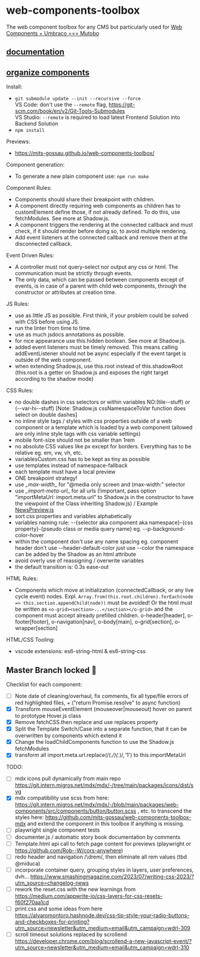 # web-components-toolbox
The web component toolbox for any CMS but particularly used for [Web Components + Umbraco === Mutobo](http://mutobo.ch/)

## [documentation](https://github.com/mits-gossau/web-components-toolbox/tree/master/docs/README.md)
## [organize components](https://wiki.migros.net/display/OCC/Web+Components+CMS+Template)

Install:
- `git submodule update --init --recursive --force`\
VS Code: don't use the `--remote` flag, https://git-scm.com/book/en/v2/Git-Tools-Submodules \
VS Studio: `--remote` is required to load latest Frontend Solution into Backend Solution
- `npm install`

Previews:
- https://mits-gossau.github.io/web-components-toolbox/

Component generation:   
- To generate a new plain component use: `npm run make`

Component Rules:
- Components should share their breakpoint with children.
- A component directly requiring web components as children has to customElement define those, if not already defined. To do this, use fetchModules. See more at Shadow.js.
- A component triggers the rendering at the connected callback and must check, if it should render before doing so, to avoid multiple rendering.
- Add event listeners at the connected callback and remove them at the disconnected callback.

Event Driven Rules:
- A controller must not query-select nor output any css or html. The communication must be strictly through events.
- The only data, which can be passed between components except of events, is in case of a parent with child web components, through the constructor or attributes at creation time.

JS Rules:
- use as little JS as possible. First think, if your problem could be solved with CSS before using JS.
- run the linter from time to time.
- use as much jsdocs annotations as possible.
- for nice appearance use this.hidden boolean. See more at Shadow.js.
- added event listeners must be timely removed. This means calling addEventListener should not be async especially if the event target is outside of the web component.
- when extending Shadow.js, use this.root instead of this.shadowRoot (this.root is a getter on Shadow.js and exposes the right target according to the shadow mode)

CSS Rules:
- no double dashes in css selectors or within variables NO:(tile--stuff) or (--var-hi--stuff) [Note: Shadow.js cssNamespaceToVar function does select on double dashes] 
- no inline style tags / styles with css properties outside of a web component or a template which is loaded by a web component (allowed are only inline style tags with css variable settings)
- mobile font-size should not be smaller than 1rem
- no absolute CSS values like px except for borders. Everything has to be relative eg. em, vw, vh, etc.
- variablesCustom.css has to be kept as tiny as possible
- use templates instead of namespace-fallback
- each template must have a local preview
- ONE breakpoint strategy!
- use _\_max-width_\_ for "@media only screen and (max-width:" selector
- use _\_import-meta-url_\_ for all urls (!important, pass option "importMetaUrl: import.meta.url" to Shadow.js in the constructor to have the viewpoint of the Class inheriting Shadow.js) / Example [NewsPreview.js](https://github.com/mits-gossau/web-components-toolbox/blob/master/src/es/components/contentful/newsPreview/NewsPreview.js#L7)
- sort css properties and variables alphabetically
- variables naming rule: --{selector aka component aka namespace}-{css property}-{pseudo class or media query name} eg. --p-background-color-hover
- within the component don't use any name spacing eg. component header don't use --header-default-color just use --color the namespace can be added by the Shadow as an html attribute
- avoid overly use of reassigning / overwrite variables
- the default transition is: 0.3s ease-out

HTML Rules:
- Components which move at initialization (connectedCallback, or any live cycle event) nodes. Expl. ```Array.from(this.root.children).forEach(node => this.section.appendChild(node))``` must be avoided! Or the html must be written as ```<o-grid><section>...</section></o-grid>``` and the component must accept already prefilled children. o-header[header], o-footer[footer], o-navigation[nav], o-body[main], o-grid[section], o-wrapper[section]

HTML/CSS Tooling:
- vscode extensions: es6-string-html & es6-string-css

## Master Branch locked 🙌

Checklist for each component:
- [ ] Note date of cleaning/overhaul, fix comments, fix all type/file errors of red highlighted files, + ("return Promise.resolve" to async function)
- [x] Transform mouseEventElement (mouseover|mouseout) hover on parent to prototype Hover.js class
- [x] Remove fetchCSS.then replace and use replaces property
- [x] Split the Template Switch/Case into a separate function, that it can be overwritten by components which extend it
- [x] Change the loadChildComponents function to use the Shadow.js fetchModules
- [x] transform all import.meta.url.replace(/(.*\/)(.*)$/, '$1') to this.importMetaUrl

TODO:
- [ ] mdx icons pull dynamically from main repo https://git.intern.migros.net/mdx/mdx/-/tree/main/packages/icons/dist/svg
- [x] mdx compatibility use scss from here: https://git.intern.migros.net/mdx/mdx/-/blob/main/packages/web-components/src/components/button/button.scss , etc. to transcend the styles here: https://github.com/mits-gossau/web-components-toolbox-mdx and extend the component in this toolbox if anything is missing.
- [ ] playwright single component tests
- [ ] documenter.js / automatic story book documentation by comments
- [ ] Template.html api call to fetch page content for previews (playwright or https://github.com/Rob--W/cors-anywhere)
- [ ] redo header and navigation /\drem/, then eliminate all rem values (tbd @miduca)
- [ ] incorporate container query, grouping styles in layers, user preferences, dvh... https://www.smashingmagazine.com/2023/07/writing-css-2023/?utm_source=changelog-news
- [ ] rework the reset.css with the new learnings from https://medium.com/appwrite-io/css-layers-for-css-resets-f60f270aa1cd
- [ ] print.css and some ideas from here https://alvaromontoro.hashnode.dev/css-tip-style-your-radio-buttons-and-checkboxes-for-printing?utm_source=newsletter&utm_medium=email&utm_campaign=wdrl-309
- [ ] scroll timeout solutions replaced by scrollend https://developer.chrome.com/blog/scrollend-a-new-javascript-event/?utm_source=newsletter&utm_medium=email&utm_campaign=wdrl-310
